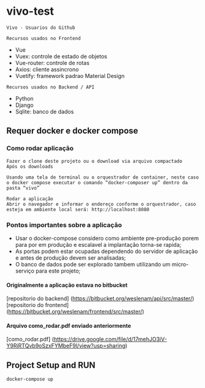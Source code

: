 # vivo-test
```
Vivo - Usuarios do Github
```

```
Recursos usados no Frontend
```
- Vue
- Vuex: controle de estado de objetos
- Vue-router: controle de rotas
- Axios: cliente assincrono
- Vuetify: framework padrao Material Design

```
Recursos usados no Backend / API
```
- Python
- Django
- Sqlite: banco de dados

## Requer docker e docker compose

### Como rodar aplicação
```
Fazer o clone deste projeto ou o download via arquivo compactado
Após os downloads
```
```
Usando uma tela de terminal ou o orquestrador de container, neste caso o docker compose executar o comando “docker-composer up” dentro da pasta “vivo”
```
```
Rodar a aplicação
Abrir o navegador e informar o endereço conforme o orquestrador, caso esteja em ambiente local será: http://localhost:8080
```
### Pontos importantes sobre a aplicação
- Usar o docker-compose considero como ambiente pre-produção porem para por em produção  e escalavel a implantação torna-se rapida;
- As portas podem estar ocupadas dependendo do servidor de aplicação e antes de produção devem ser analisadas;
- O banco de dados pode ser explorado tambem utilizando um micro-serviço para este projeto;

#### Originalmente a aplicação estava no bitbucket
[repositorio do backend] (https://bitbucket.org/weslenam/api/src/master/)
[repositorio do frontend] (https://bitbucket.org/weslenam/frontend/src/master/)

#### Arquivo como_rodar.pdf enviado anteriormente
[como_rodar.pdf] (https://drive.google.com/file/d/17mehJO3iV-Y9RiRTQvb9oSzxFYMbeF9l/view?usp=sharing)

## Project Setup and RUN
```
docker-compose up
```
